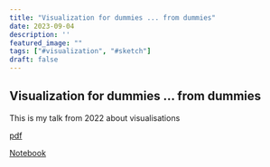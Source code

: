 ```yaml
---
title: "Visualization for dummies ... from dummies"
date: 2023-09-04
description: ''
featured_image: ""
tags: ["#visualization", "#sketch"]
draft: false
---
```


## Visualization for dummies ... from dummies

This is my talk from 2022 about visualisations

[pdf](/documents/Visualization_for_dummies.pdf)

[Notebook](/documents/Visualization_pr.ipynb)